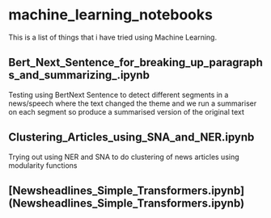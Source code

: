 # machine_learning_notebooks

This is a list of things that i have tried using Machine Learning.

## Bert_Next_Sentence_for_breaking_up_paragraphs_and_summarizing_.ipynb
Testing using BertNext Sentence to detect different segments in a news/speech where the text changed the theme and we run a summariser on each segment so produce a summarised version of the original text

## Clustering_Articles_using_SNA_and_NER.ipynb
Trying out using NER and SNA to do clustering of news articles using modularity functions

## [Newsheadlines_Simple_Transformers.ipynb] (Newsheadlines_Simple_Transformers.ipynb)
